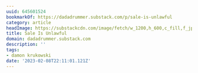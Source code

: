 ```yaml
---
uuid: 645601524
bookmarkOf: https://dadadrummer.substack.com/p/sale-is-unlawful
category: article
headImage: https://substackcdn.com/image/fetch/w_1200,h_600,c_fill,f_jpg,q_auto:good,fl_progressive:steep,g_auto/https%3A%2F%2Fbucketeer-e05bbc84-baa3-437e-9518-adb32be77984.s3.amazonaws.com%2Fpublic%2Fimages%2F5e969398-7b07-42a4-864e-badc96bb37fa_1000x564.jpeg
title: Sale Is Unlawful
domain: dadadrummer.substack.com
description: ''
tags:
- damon krukowski
date: '2023-02-08T22:11:01.121Z'
---
```



